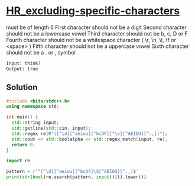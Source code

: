 # [HR_excluding-specific-characters](https://www.hackerrank.com/challenges/excluding-specific-characters)

must be of length 6
First character should not be a digit
Second character should not be a lowercase vowel
Third character should not be b, c, D or F
Fourth character should not be a whitespace character ( \r, \n, \t, \f or \<space> )
Fifth character should not be a uppercase vowel
Sixth character should not be a . or , symbol

```txt
Input: think?
Output: true
```

## Solution

```cpp
#include <bits/stdc++.h>
using namespace std;

int main() {
  std::string input;
  std::getline(std::cin, input);
  std::regex re(R"([^\d][^aeiou][^bcDF][^\s][^AEIOU][^.,])");
  std::cout << std::boolalpha << std::regex_match(input, re);
  return 0;
}
```

```py
import re

pattern = r'^[^\d][^aeiou][^bcDF]\S[^AEIOU][^.,]$'
print(str(bool(re.search(pattern, input()))).lower())
```
